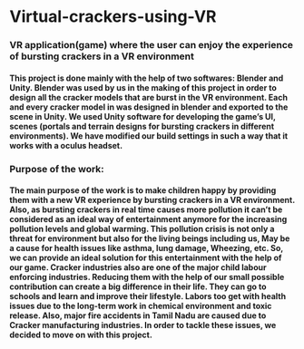 # Virtual-crackers-using-VR
### VR application(game) where the user can enjoy the experience of bursting crackers in a VR environment

#### This project is done mainly with the help of two softwares: Blender and Unity. Blender was used by us in the making of this project in order to design all the cracker models that are burst in the VR environment. Each and every cracker model in was designed in blender and exported to the scene in Unity. We used Unity software for developing the game’s UI, scenes (portals and terrain designs for bursting crackers in different environments). We have modified our build settings in such a way that it works with a oculus headset.

### Purpose of the work:
#### The main purpose of the work is to make children happy by providing them with a new VR experience by bursting crackers in a VR environment. Also, as bursting crackers in real time causes more pollution it can’t be considered as an ideal way of entertainment anymore for the increasing pollution levels and global warming. This pollution crisis is not only a threat for environment but also for the living beings including us, May be a cause for health issues like asthma,  lung damage, Wheezing, etc.  So, we can provide an ideal solution for this entertainment with the help of our game. Cracker industries also are one of the major child labour enforcing industries. Reducing them with the help of our small possible contribution can create a big difference in their life. They can go to schools and learn and improve their lifestyle. Labors too get with health issues due to the long-term work in chemical environment and toxic release. Also, major fire accidents in Tamil Nadu are caused due to Cracker manufacturing industries. In order to tackle these issues, we decided to move on with this project.
